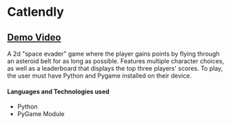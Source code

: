 <h1>Catlendly</h1>
<h2><a href="https://www.youtube.com/watch?v=xO-43snpu4U">Demo Video</a></h2>
<p>A 2d "space evader" game where the player gains points by flying through an asteroid belt for as long as possible. Features multiple character choices, as well as a leaderboard that displays the top three players' scores. To play, the user must have Python and Pygame installed on their device.</p>
<h4>Languages and Technologies used</h4>
<ul>
<li>Python</li>
<li>PyGame Module</li>
</ul>
<!-- <h2>Game Walkthrough</h2>
<p><strong>Intro Screen:</strong> The intro screen displays the top three players' scores and their corresponding intials. Additionally, the background displays stars whose color and position are randomly generated</p> -->
